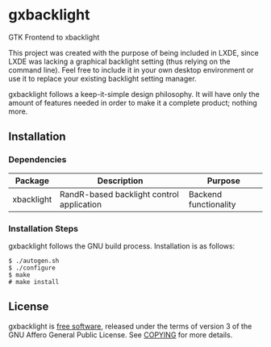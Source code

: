 gxbacklight
===========

GTK Frontend to xbacklight

This project was created with the purpose of being included in LXDE, since LXDE
was lacking a graphical backlight setting (thus relying on the command line).
Feel free to include it in your own desktop environment or use it to replace
your existing backlight setting manager.

gxbacklight follows a keep-it-simple design philosophy. It will have only the
amount of features needed in order to make it a complete product; nothing more.

Installation
------------

### Dependencies

Package    | Description                               | Purpose
---------- | ----------------------------------------- | ---------------------
xbacklight | RandR-based backlight control application | Backend functionality

### Installation Steps

gxbacklight follows the GNU build process. Installation is as follows:

    $ ./autogen.sh
    $ ./configure
    $ make
    # make install

License
-------

gxbacklight is [free software][1], released under the terms of version 3 of the
GNU Affero General Public License. See [COPYING][2] for more details.

[1]: http://gnu.org/philosophy/free-sw.html
[2]: COPYING
